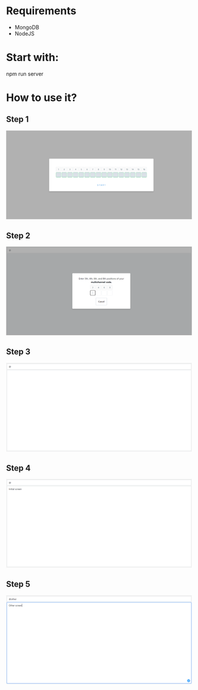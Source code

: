 # Requirements
- MongoDB
- NodeJS

# Start with:
npm run server


# How to use it?

## Step 1

![Alt text](https://github.com/agostinhoramos/noa/blob/master/screenshots/step1.png?raw=true "Steps")


## Step 2

![Alt text](https://github.com/agostinhoramos/noa/blob/master/screenshots/step2.png?raw=true "Steps")


## Step 3

![Alt text](https://github.com/agostinhoramos/noa/blob/master/screenshots/step3.png?raw=true "Steps")


## Step 4

![Alt text](https://github.com/agostinhoramos/noa/blob/master/screenshots/step4.png?raw=true "Steps")


## Step 5

![Alt text](https://github.com/agostinhoramos/noa/blob/master/screenshots/step5.png?raw=true "Steps")